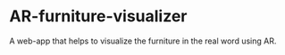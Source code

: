 # AR-furniture-visualizer
A web-app that helps to visualize the furniture in the real word using AR.
